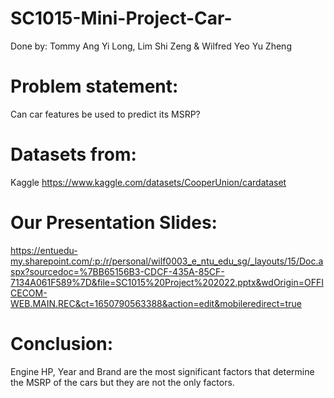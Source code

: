 # SC1015-Mini-Project-Car-

Done by: Tommy Ang Yi Long, Lim Shi Zeng & Wilfred Yeo Yu Zheng

# Problem statement:

Can car features be used to predict its MSRP?

# Datasets from:

Kaggle
https://www.kaggle.com/datasets/CooperUnion/cardataset

# Our Presentation Slides:

https://entuedu-my.sharepoint.com/:p:/r/personal/wilf0003_e_ntu_edu_sg/_layouts/15/Doc.aspx?sourcedoc=%7BB65156B3-CDCF-435A-85CF-7134A061F589%7D&file=SC1015%20Project%202022.pptx&wdOrigin=OFFICECOM-WEB.MAIN.REC&ct=1650790563388&action=edit&mobileredirect=true

# Conclusion:

Engine HP, Year and Brand are the most significant factors that determine the MSRP of the cars but they are not the only factors.
